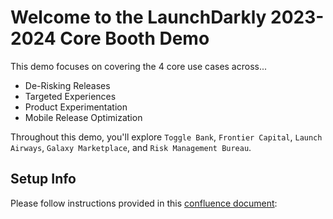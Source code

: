 # Welcome to the LaunchDarkly 2023-2024 Core Booth Demo

This demo focuses on covering the 4 core use cases across... 

- De-Risking Releases
- Targeted Experiences
- Product Experimentation
- Mobile Release Optimization


Throughout this demo, you'll explore `Toggle Bank`, `Frontier Capital`, `Launch Airways`, `Galaxy Marketplace`, and `Risk Management Bureau`. 


## Setup Info
Please follow instructions provided in this [confluence document](https://launchdarkly.atlassian.net/wiki/spaces/REV/pages/2773942302/Demo+Instances+2024+-+Technical):
